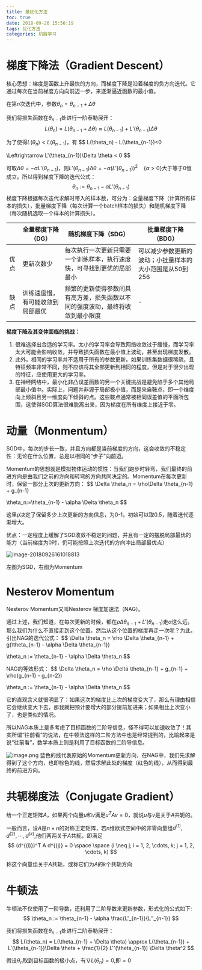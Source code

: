 ```yaml
---
title: 最优化方法
toc: true
date: 2018-09-26 15:56:19
tags: 优化方法
categories: 机器学习
---
```


# 梯度下降法（Gradient Descent）
核心思想：梯度是函数上升最快的方向，而梯度下降是沿着梯度的负方向迭代。它通过每次在当前梯度方向向前迈一步，来逐渐逼近函数的最小值。  

在第$n$次迭代中，参数$\theta_n = \theta_{n-1} + \Delta \theta$  

我们将损失函数在$\theta_{n-1}$处进行一阶泰勒展开：
$$
L(\theta_n) = L(\theta_{n-1} + \Delta \theta) \approx L(\theta_{n-1}) + L'(\theta_{n-1})\Delta \theta
$$


为了使得$L(\theta_n) < L(\theta_{n-1})$，有
$$
L(\theta_n) - L(\theta_{n-1})<0 

\Leftrightarrow L'(\theta_{n-1})\Delta \theta < 0
$$


可取$\Delta \theta = -\alpha L'(\theta_{n-1})$，则$L'(\theta_{n-1})\Delta \theta = -\alpha (L'(\theta_{n-1}))^2\ \ \ \  \{\alpha>0\}$大于等于0恒成立。所以得到梯度下降的迭代公式：
$$
\theta_n := \theta_{n-1} - \alpha L'(\theta_{n-1})
$$
梯度下降根据每次迭代求解时带入的样本数，可分为：全量梯度下降（计算所有样本的损失），批量梯度下降（每次计算一个batch样本的损失）和随机梯度下降（每次随机选取一个样本的计算损失）。

|      | 全量梯度下降（DG）               | 随机梯度下降（SDG）                                          | 批量梯度下降（BDG）                                     |
| ---- | -------------------------------- | ------------------------------------------------------------ | ------------------------------------------------------- |
| 优点 | 更新次数少                       | 每次执行一次更新只需要一个训练样本，执行速度快，可寻找到更优的局部最小 | 可以减少参数更新的波动；小批量样本的大小范围是从50到256 |
| 缺点 | 训练速度慢，有可能收敛到局部最优 | 频繁的更新使得参数间具有高方差，损失函数以不同的强度波动，最终将收敛到最小限度 | -                                                       |

**梯度下降及其变体面临的挑战：**
1. 很难选择出合适的学习率。太小的学习率会导致网络收敛过于缓慢，而学习率太大可能会影响收敛，并导致损失函数在最小值上波动，甚至出现梯度发散。
2. 此外，相同的学习率并不适用于所有的参数更新。如果训练集数据很稀疏，且特征频率非常不同，则不应该将其全部更新到相同的程度，但是对于很少出现的特征，应使用更大的学习率。
3. 在神经网络中，最小化非凸误差函数的另一个关键挑战是避免陷于多个其他局部最小值中。实际上，问题并非源于局部极小值，而是来自鞍点，即一个维度向上倾斜且另一维度向下倾斜的点。这些鞍点通常被相同误差值的平面所包围，这使得SGD算法很难脱离出来，因为梯度在所有维度上接近于零。

# 动量（Monmentum）
SGD中，每次的步长一致，并且方向都是当前梯度的方向，这会收敛的不稳定性：无论在什么位置，总是以相同的“步子”向前迈。  

Momentum的思想就是模拟物体运动的惯性：当我们跑步时转弯，我们最终的前进方向是由我们之前的方向和转弯的方向共同决定的。Momentum在每次更新时，保留一部分上次的更新方向：
$$
\Delta \theta_n = \rho\Delta \theta_{n-1} + g_{n-1}

\theta_n:=\theta_{n-1} - \alpha \Delta \theta_n
$$


这里$\rho$决定了保留多少上次更新的方向信息，为0-1，初始可以取0.5，随着迭代逐渐增大。

优点：一定程度上缓解了SGD收敛不稳定的问题，并且有一定的摆脱局部最优的能力（当前梯度为0时，仍可能按照上次迭代的方向冲出局部最优点）

![image-20180926161018813](https://ws3.sinaimg.cn/large/006tNbRwgy1fvn0bweuk9j30lg050769.jpg)

左图为SGD，右图为Momentum

# Nesterov Momentum
Nesterov Momentum又叫Nesterov 梯度加速法（NAG）。

通过上述，我们知道，在每次更新的时候，都在$\rho \Delta \theta_{n-1} + L'(\theta_{n-1})$走$\alpha$这么远，那么我们为什么不直接走到这个位置，然后从这个位置的梯度再走一次呢？为此，引出NAG的迭代公式：
$$
\Delta \theta_n = \rho \Delta \theta_{n-1} + g(\theta_{n-1} - \alpha \Delta \theta_{n-1})

\theta_n := \theta_{n-1} - \alpha \Delta \theta_n
$$


NAG的等效形式：
$$
\Delta \theta_n = \rho \Delta \theta_{n-1} + g_{n-1} + \rho(g_{n-1} - g_{n-2})

\theta_n := \theta_{n-1} - \alpha \Delta \theta_n
$$


它的直观含义就很明显了：如果这次的梯度比上次的梯度变大了，那么有理由相信它会继续变大下去，那我就把预计要增大的部分提前加进来；如果相比上次变小了，也是类似的情况。

所以NAG本质上是多考虑了目标函数的二阶导信息，怪不得可以加速收敛了！其实所谓“往前看”的说法，在牛顿法这样的二阶方法中也是经常提到的，比喻起来是说“往前看”，数学本质上则是利用了目标函数的二阶导信息。

![image.png](https://ws1.sinaimg.cn/large/006tNbRwgy1fvn01729w7j30p3088wgb.jpg)
蓝色的线代表原始的Momentum更新方向，在NAG中，我们先求解得到了这个方向，也即棕色的线，然后求解此处的梯度（红色的线），从而得到最终的前进方向。

# 共轭梯度法（Conjugate Gradient）
给一个正定矩阵$A$，如果两个向量$u$和$v$满足$u^T A v=0$，就说$u$与$v$是关于$A$共轭的。

一般而言，设$A$是$n\times n$的对称正定矩阵，若$n$维欧式空间中的非零向量组$d^{(1)}, d^{(2)}, \cdots, d^{(k)}$,他们两两关于$A$共轭，即满足
$$
(d^{(i)})^T A d^{(j)} = 0 \space \space
(i \neq j; i = 1, 2, \cdots, k; j =  1, 2, \cdots, k)
$$


称这个向量组关于$A$共轭，或称它们为$A$的$k$个共轭方向

# 牛顿法
牛顿法不仅使用了一阶导数，还利用了二阶导数来更新参数，形式化的公式如下:
$$
\theta_n := \theta_{n-1} - \alpha \frac{L'_{n-1}}{L''_{n-1}}
$$


我们将损失函数在$\theta_{n-1}$处进行二阶泰勒展开：
$$
L(\theta_n) = L(\theta_{n-1} + \Delta \theta) \approx L(\theta_{n-1}) + L'(\theta_{n-1})\Delta \theta + \frac{1}{2} L''(\theta_{n-1}) \Delta \theta^2
$$

假设$\theta_n$取到目标函数的极小点，有$\nabla L(\theta_n)=0$,即$=0$

